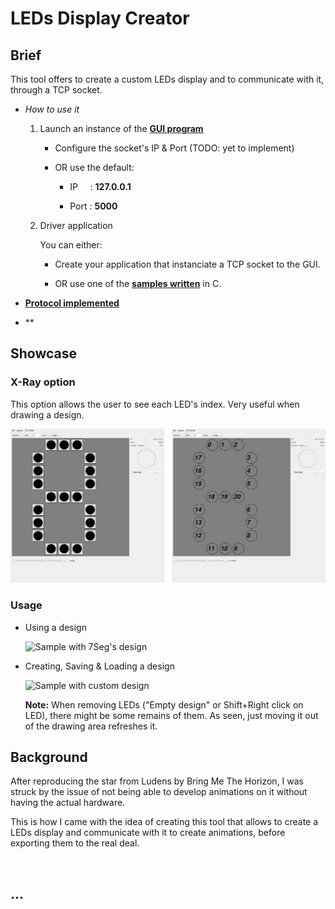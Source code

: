 
# LEDs Display Creator

## Brief

This tool offers to create a custom LEDs display and to communicate with it, through a TCP socket.

- *How to use it*

  1. Launch an instance of the [**GUI program**](03b-Software/gui)

     - Configure the socket's IP & Port (TODO: yet to implement)

     - OR use the default:

       - IP&nbsp;&nbsp;&nbsp;&nbsp;&nbsp;: **127.0.0.1**

       - Port&nbsp;: **5000**

  2. Driver application
  
     You can either:
     
     - Create your application that instanciate a TCP socket to the GUI.
     
     - OR use one of the [**samples written**](03b-Software/cli) in C.



- [**Protocol implemented**](01-Doc/protocol/protocol.md)

- **

## Showcase

### X-Ray option

This option allows the user to see each LED's index. Very useful when drawing a design.

![7Seg: LEDs vs X-Ray](01-Doc/pics/7Seg-Views.png)

### Usage

- Using a design

  ![Sample with 7Seg's design](01-Doc/pics/usingDesign.gif)

- Creating, Saving & Loading a design

  ![Sample with custom design](01-Doc/pics/customDesign.gif)

  **Note:** When removing LEDs ("Empty design" or Shift+Right click on LED),
  there might be some remains of them. As seen, just moving it out of 
  the drawing area refreshes it.

## Background

After reproducing the star from Ludens by Bring Me The Horizon, I was struck by the issue of not being able to develop animations on it without having the actual hardware.

This is how I came with the idea of creating this tool that allows to create a LEDs display and communicate with it to create animations, before exporting them to the real deal.

![]()

## ...

